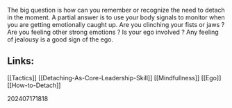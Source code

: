 The big question is how can you remember or recognize the need to detach in the moment. A partial answer is to use your body signals to monitor when you are getting emotionally caught up. Are you clinching your fists or jaws ? Are you feeling other strong emotions ? Is your ego involved ? Any feeling of jealousy is a good sign of the ego.

## Links: 

[[Tactics]]
[[Detaching-As-Core-Leadership-Skill]]
[[Mindfullness]]
[[Ego]]
[[How-to-Detach]]


202407171818
